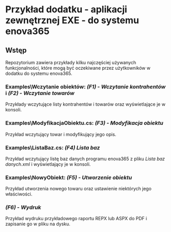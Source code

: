 # Przykład dodatku - aplikacji zewnętrznej EXE - do systemu enova365

## Wstęp

Repozytorium zawiera przykłady kilku najczęściej używanych funkcjonalności, które mogą być oczekiwane przez użytkowników w dodatku do systemu enova365.

### Examples\Wczytanie obiektów: *(F1) - Wczytanie kontrahentów* i *(F2) - Wczytanie towarów*

Przykłady wczytujące listy kontrahentów i towarów oraz wyświetlające je w konsoli.

### Examples\ModyfikacjaObiektu.cs: *(F3) - Modyfikacja obiektu*

Przykład wczytujący towar i modyfikujący jego opis.

### Examples\ListaBaz.cs: *(F4) Lista baz*

Przykład wczytujący listę baz danych programu enova365 z pliku *Lista baz danych.xml* i wyświetlający je w konsoli.

### Examples\NowyObiekt: *(F5) - Utworzenie obiektu*

Przykład utworzenia nowego towaru oraz ustawienie niektórych jego właściwości.

### *(F6) - Wydruk*

Przykład wydruku przykładowego raportu REPX lub ASPX do PDF i zapisanie go w pliku na dysku.
